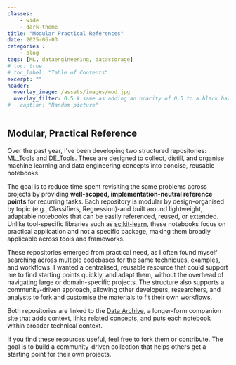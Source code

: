 ```yaml
---
classes: 
    - wide
    - dark-theme
title: "Modular Practical References"
date: 2025-06-03
categories :
    - blog
tags: [ML, dataengineering, datastorage]
# toc: true
# toc_label: "Table of Contents"
excerpt: ""
header:
  overlay_image: /assets/images/mod.jpg
  overlay_filter: 0.5 # same as adding an opacity of 0.5 to a black background
#   caption: "Random picture"
---
```


## Modular, Practical Reference

Over the past year, I've been developing two structured repositories: [ML_Tools](https://github.com/rhyslwells/ML_Tools) and [DE_Tools](https://github.com/rhyslwells/DE_Tools). These are designed to collect, distill, and organise machine learning and data engineering concepts into concise, reusable notebooks.

The goal is to reduce time spent revisiting the same problems across projects by providing **well-scoped, implementation-neutral reference points** for recurring tasks. Each repository is modular by design-organised by topic (e.g., Classifiers, Regression)-and built around lightweight, adaptable notebooks that can be easily referenced, reused, or extended. Unlike tool-specific libraries such as [scikit-learn](https://scikit-learn.org/), these notebooks focus on practical application and not a specific package, making them broadly applicable across tools and frameworks.

These repositories emerged from practical need, as I often found myself searching across multiple codebases for the same techniques, examples, and workflows. I wanted a centralised, reusable resource that could support me to find starting points quickly, and adapt them, without the overhead of navigating large or domain-specific projects. The structure also supports a community-driven approach, allowing other developers, researchers, and analysts to fork and customise the materials to fit their own workflows.

Both repositories are linked to the [Data Archive](https://rhyslwells.github.io/Data-Archive/), a longer-form companion site that adds context, links related concepts, and puts each notebook within broader technical context.

If you find these resources useful, feel free to fork them or contribute. The goal is to build a community-driven collection that helps others get a starting point for their own projects.